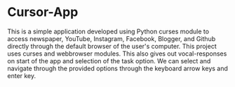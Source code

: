 # Cursor-App
This is a simple application developed using Python curses module to access newspaper, YouTube, Instagram, Facebook, Blogger, and Github directly through the default browser of the user's computer.
This project uses curses and webbrowser modules. This also gives out vocal-responses on start of the app and selection of the task option.
We can select and navigate through the provided options through the keyboard arrow keys and enter key.
